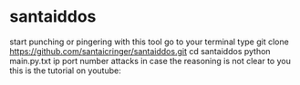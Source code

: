 # santaiddos

start punching or pingering with this tool
go to your terminal type
git clone https://github.com/santaicringer/santaiddos.git
cd santaiddos
python main.py.txt ip port number attacks
in case the reasoning is not clear to you this is the tutorial on youtube:
